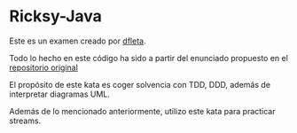 # Ricksy-Java

Este es un examen creado por [dfleta](https://github.com/dfleta).

Todo lo hecho en este código ha sido a partir del enunciado propuesto en el [repositorio original](https://github.com/dfleta/ricksy-business-observer)

El propósito de este kata es coger solvencia con TDD, DDD, además de interpretar diagramas UML.

Además de lo mencionado anteriormente, utilizo este kata para practicar streams.


